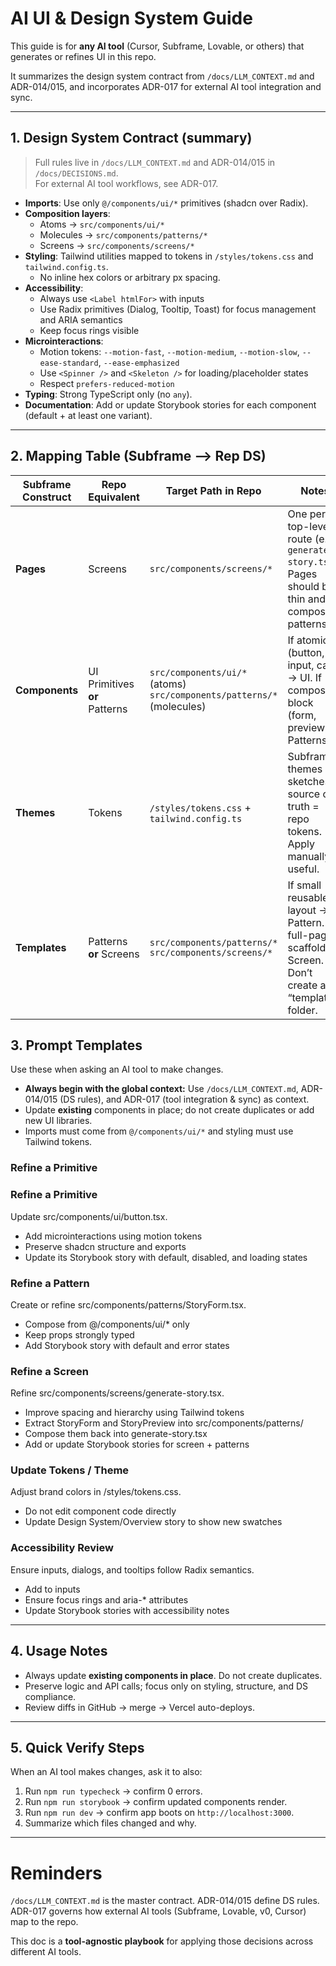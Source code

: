# AI UI & Design System Guide

This guide is for **any AI tool** (Cursor, Subframe, Lovable, or others) that generates or refines UI in this repo.  

It summarizes the design system contract from `/docs/LLM_CONTEXT.md` and ADR-014/015, and incorporates ADR-017 for external AI tool integration and sync.

---

## 1. Design System Contract (summary)

> Full rules live in `/docs/LLM_CONTEXT.md` and ADR-014/015 in `/docs/DECISIONS.md`.  
> For external AI tool workflows, see ADR-017.

- **Imports**: Use only `@/components/ui/*` primitives (shadcn over Radix).  
- **Composition layers**:
  - Atoms → `src/components/ui/*`
  - Molecules → `src/components/patterns/*`
  - Screens → `src/components/screens/*`
- **Styling**: Tailwind utilities mapped to tokens in `/styles/tokens.css` and `tailwind.config.ts`.  
  - No inline hex colors or arbitrary px spacing.  
- **Accessibility**:
  - Always use `<Label htmlFor>` with inputs  
  - Use Radix primitives (Dialog, Tooltip, Toast) for focus management and ARIA semantics  
  - Keep focus rings visible  
- **Microinteractions**:
  - Motion tokens: `--motion-fast`, `--motion-medium`, `--motion-slow`, `--ease-standard`, `--ease-emphasized`  
  - Use `<Spinner />` and `<Skeleton />` for loading/placeholder states  
  - Respect `prefers-reduced-motion`  
- **Typing**: Strong TypeScript only (no `any`).  
- **Documentation**: Add or update Storybook stories for each component (default + at least one variant).

---
## 2. Mapping Table (Subframe --> Rep DS)

| **Subframe Construct** | **Repo Equivalent**           | **Target Path in Repo**                                               | **Notes**                                                                                              |
| ---------------------- | ----------------------------- | --------------------------------------------------------------------- | ------------------------------------------------------------------------------------------------------ |
| **Pages**              | Screens                       | `src/components/screens/*`                                            | One per top-level route (e.g. `generate-story.tsx`). Pages should be thin and compose patterns.        |
| **Components**         | UI Primitives **or** Patterns | `src/components/ui/*` (atoms) `src/components/patterns/*` (molecules) | If atomic (button, input, card) → UI. If composed block (form, preview) → Patterns.                    |
| **Themes**             | Tokens                        | `/styles/tokens.css` + `tailwind.config.ts`                           | Subframe themes are sketches; source of truth = repo tokens. Apply manually if useful.                 |
| **Templates**          | Patterns **or** Screens       | `src/components/patterns/*` `src/components/screens/*`                | If small reusable layout → Pattern. If full-page scaffold → Screen. Don’t create a “templates” folder. |
## 3. Prompt Templates

Use these when asking an AI tool to make changes.  
- **Always begin with the global context:** Use `/docs/LLM_CONTEXT.md`, ADR-014/015 (DS rules), and ADR-017 (tool integration & sync) as context.  
- Update **existing** components in place; do not create duplicates or add new UI libraries.  
- Imports must come from `@/components/ui/*` and styling must use Tailwind tokens.

### Refine a Primitive
### Refine a Primitive
Update src/components/ui/button.tsx.
- Add microinteractions using motion tokens
- Preserve shadcn structure and exports
- Update its Storybook story with default, disabled, and loading states
### Refine a Pattern
Create or refine src/components/patterns/StoryForm.tsx.
- Compose from @/components/ui/* only
- Keep props strongly typed
- Add Storybook story with default and error states
### Refine a Screen 
Refine src/components/screens/generate-story.tsx.

- Improve spacing and hierarchy using Tailwind tokens
- Extract StoryForm and StoryPreview into src/components/patterns/
- Compose them back into generate-story.tsx
- Add or update Storybook stories for screen + patterns

### Update Tokens / Theme
Adjust brand colors in /styles/tokens.css.
- Do not edit component code directly
- Update Design System/Overview story to show new swatches

### Accessibility Review
Ensure inputs, dialogs, and tooltips follow Radix semantics.
- Add <Label htmlFor/> to inputs
- Ensure focus rings and aria-* attributes
- Update Storybook stories with accessibility notes

---

## 4. Usage Notes

- Always update **existing components in place**. Do not create duplicates.  
- Preserve logic and API calls; focus only on styling, structure, and DS compliance.  
- Review diffs in GitHub → merge → Vercel auto-deploys.

---
## 5. Quick Verify Steps

When an AI tool makes changes, ask it to also:

1. Run `npm run typecheck` → confirm 0 errors.  
2. Run `npm run storybook` → confirm updated components render.  
3. Run `npm run dev` → confirm app boots on `http://localhost:3000`.  
4. Summarize which files changed and why.  

---

# Reminders
`/docs/LLM_CONTEXT.md` is the master contract. ADR-014/015 define DS rules. ADR-017 governs how external AI tools (Subframe, Lovable, v0, Cursor) map to the repo.  

This doc is a **tool-agnostic playbook** for applying those decisions across different AI tools.
